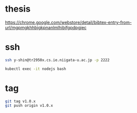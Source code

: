 # thesis

<https://chrome.google.com/webstore/detail/bibtex-entry-from-url/mgpmgkhhbjgkpnanlmlhibjfgpdpgjec>

# ssh

```sh
ssh y-shin@tr2950x.cs.ie.niigata-u.ac.jp -p 2222

kubectl exec -it nodejs bash
```

# tag

```sh
git tag v1.0.x
git push origin v1.0.x
```
